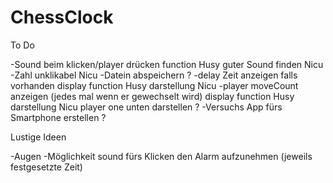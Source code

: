 # ChessClock
To Do

-Sound beim klicken/player drücken
    function Husy
    guter Sound finden Nicu
-Zahl unklikabel Nicu
-Datein abspeichern ?
-delay Zeit anzeigen falls vorhanden
    display function Husy
    darstellung Nicu
-player moveCount anzeigen (jedes mal wenn er gewechselt wird)
    display function Husy
    darstellung Nicu
    player one unten darstellen ?
-Versuchs App fürs Smartphone erstellen ?

Lustige Ideen

-Augen 
-Möglichkeit sound fürs Klicken den Alarm aufzunehmen (jeweils festgesetzte Zeit)